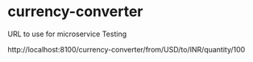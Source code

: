 # currency-converter

URL to use for microservice Testing

http://localhost:8100/currency-converter/from/USD/to/INR/quantity/100


